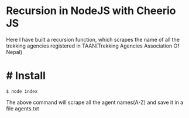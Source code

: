 # Recursion in NodeJS with Cheerio JS

Here I have built a recursion function, which scrapes the name of all the trekking agencies registered in TAAN(Trekking Agencies Association Of Nepal)

# # Install

```
$ node index

```

The above command will scrape all the agent names(A-Z) and save it in a file agents.txt
